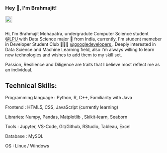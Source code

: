 ### Hey 👋, I'm Brahmajit!

<a href="https://www.linkedin.com/in/brahmajit-mohapatra-730743169/" rel="nofollow">
  <img align="left" alt="Brahmajit's LinkdeIN" width="22px" src="https://camo.githubusercontent.com/d659d2bac00c01b42bffbae84bdc121e828b8fecd5b4949ffa2575f5d9e4a371/68747470733a2f2f63646e2e6a7364656c6976722e6e65742f6e706d2f73696d706c652d69636f6e734076332f69636f6e732f6c696e6b6564696e2e737667" data-canonical-src="https://cdn.jsdelivr.net/npm/simple-icons@v3/icons/linkedin.svg" style="max-width:100%;">
</a>

<br>
</br>

Hi, I'm Brahmajit Mohapatra, undergradute Computer Science student <a href="https://www.lpu.in/" rel="nofollow">@LPU </a> with Data Science major 🚀 from India, currently, I'm student memeber in Developer Student Club 🙍🏽‍♂️ <a href="https://developers.google.com/community/dsc?utm_source=devtools" rel="nofollow">@googledevelopers </a>. Deeply interested in Data Science and Machine Learning field, also I'm always willing to learn new technologies and wishes to add them to my skill set.

Passion, Resilience and Diligence are traits that I believe most reflect me as an individual.

## Technical Skills:
Programming language : Python, R, C++, Familiarity with Java

Frontend : HTML5, CSS, JavaScript (currently learning)

Libraries: Numpy, Pandas, Matplotlib , Skikit-learn, Seaborn

Tools : Jupyter, VS-Code, Git/Github, RStudio, Tableau, Excel

Database : MySQL

OS : Linux / Windows


